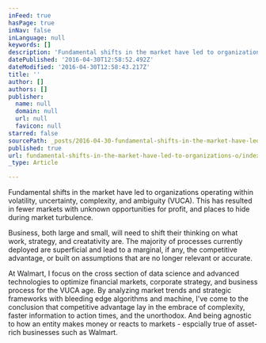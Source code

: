 ```yaml
---
inFeed: true
hasPage: true
inNav: false
inLanguage: null
keywords: []
description: 'Fundamental shifts in the market have led to organizations operating within volatility, uncertainty, complexity, and ambiguity (VUCA). This has resulted in fewer markets with unknown opportunities for profit, and places to hide during market turbulence. '
datePublished: '2016-04-30T12:58:52.492Z'
dateModified: '2016-04-30T12:58:43.217Z'
title: ''
author: []
authors: []
publisher:
  name: null
  domain: null
  url: null
  favicon: null
starred: false
sourcePath: _posts/2016-04-30-fundamental-shifts-in-the-market-have-led-to-organizations-o.md
published: true
url: fundamental-shifts-in-the-market-have-led-to-organizations-o/index.html
_type: Article

---
```

Fundamental shifts in the market have led to organizations operating within volatility, uncertainty, complexity, and ambiguity (VUCA). This has resulted in fewer markets with unknown opportunities for profit, and places to hide during market turbulence. 

Business, both large and small, will need to shift their thinking on what work, strategy, and creatativity are. The majority of processes currently deployed are superficial and lead to a marginal, if any, the competitive advantage, or built on assumptions that are no longer relevant or accurate. 

At Walmart, I focus on the cross section of data science and advanced technologies to optimize financial markets, corporate strategy, and business process for the VUCA age. By analyzing market trends and strategic frameworks with bleeding edge algorithms and machine, I've come to the conclusion that competitive advantage lay in the embrace of complexity, faster information to action times, and the unorthodox. And being agnostic to how an entity makes money or reacts to markets - espcially true of asset-rich businesses such as Walmart.